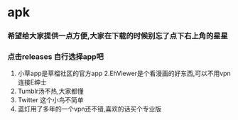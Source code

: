# apk
### 希望给大家提供一点方便,大家在下载的时候别忘了点下右上角的星星
### 点击releases 自行选择app吧
1. 小草app是草榴社区的官方app
2.EhViewer是个看漫画的好东西,可以不用vpn连接E绅士
3. Tumblr汤不热,大家都懂
4. Twitter 这个小鸟不简单
5. 蓝灯用了多年的一个vpn还不错,喜欢的话买个专业版
